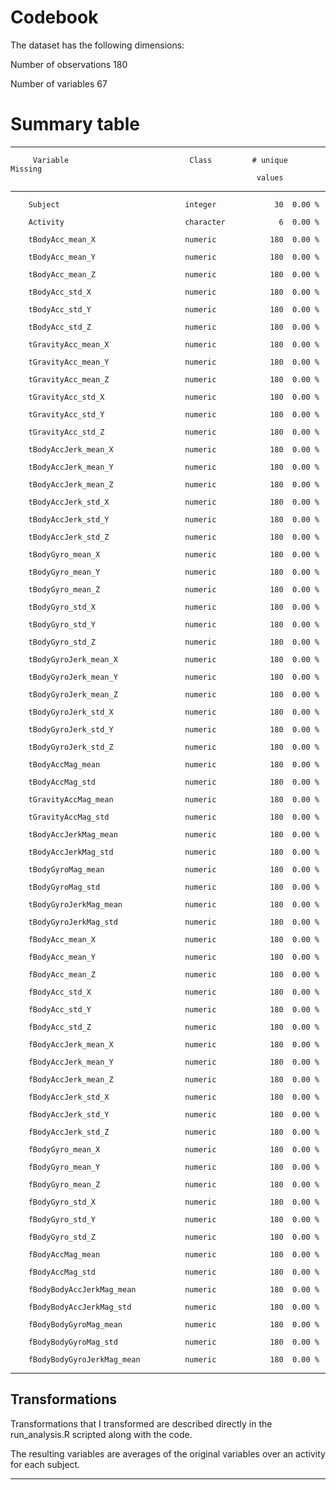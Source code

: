 
# Codebook


The dataset has the following dimensions:

Number of observations        180

Number of variables            67




# Summary table

------- ---------------------------------- ----------- ----------- ---------
         Variable                           Class         # unique  Missing  
                                                           values                        
------- ---------------------------------- ----------- ---------- --------- 

        Subject                            integer             30  0.00 %                

        Activity                           character            6  0.00 %                

        tBodyAcc_mean_X                    numeric            180  0.00 %                

        tBodyAcc_mean_Y                    numeric            180  0.00 %                

        tBodyAcc_mean_Z                    numeric            180  0.00 %                

        tBodyAcc_std_X                     numeric            180  0.00 %                

        tBodyAcc_std_Y                     numeric            180  0.00 %                

        tBodyAcc_std_Z                     numeric            180  0.00 %                

        tGravityAcc_mean_X                 numeric            180  0.00 %                

        tGravityAcc_mean_Y                 numeric            180  0.00 %                

        tGravityAcc_mean_Z                 numeric            180  0.00 %                

        tGravityAcc_std_X                  numeric            180  0.00 %                

        tGravityAcc_std_Y                  numeric            180  0.00 %                

        tGravityAcc_std_Z                  numeric            180  0.00 %                

        tBodyAccJerk_mean_X                numeric            180  0.00 %                

        tBodyAccJerk_mean_Y                numeric            180  0.00 %                

        tBodyAccJerk_mean_Z                numeric            180  0.00 %                

        tBodyAccJerk_std_X                 numeric            180  0.00 %                

        tBodyAccJerk_std_Y                 numeric            180  0.00 %                

        tBodyAccJerk_std_Z                 numeric            180  0.00 %                

        tBodyGyro_mean_X                   numeric            180  0.00 %                

        tBodyGyro_mean_Y                   numeric            180  0.00 %                

        tBodyGyro_mean_Z                   numeric            180  0.00 %                

        tBodyGyro_std_X                    numeric            180  0.00 %                

        tBodyGyro_std_Y                    numeric            180  0.00 %                

        tBodyGyro_std_Z                    numeric            180  0.00 %                

        tBodyGyroJerk_mean_X               numeric            180  0.00 %                

        tBodyGyroJerk_mean_Y               numeric            180  0.00 %                

        tBodyGyroJerk_mean_Z               numeric            180  0.00 %                

        tBodyGyroJerk_std_X                numeric            180  0.00 %                

        tBodyGyroJerk_std_Y                numeric            180  0.00 %                

        tBodyGyroJerk_std_Z                numeric            180  0.00 %                

        tBodyAccMag_mean                   numeric            180  0.00 %                

        tBodyAccMag_std                    numeric            180  0.00 %                

        tGravityAccMag_mean                numeric            180  0.00 %                

        tGravityAccMag_std                 numeric            180  0.00 %                

        tBodyAccJerkMag_mean               numeric            180  0.00 %                

        tBodyAccJerkMag_std                numeric            180  0.00 %                

        tBodyGyroMag_mean                  numeric            180  0.00 %                

        tBodyGyroMag_std                   numeric            180  0.00 %                

        tBodyGyroJerkMag_mean              numeric            180  0.00 %                

        tBodyGyroJerkMag_std               numeric            180  0.00 %                

        fBodyAcc_mean_X                    numeric            180  0.00 %                

        fBodyAcc_mean_Y                    numeric            180  0.00 %                

        fBodyAcc_mean_Z                    numeric            180  0.00 %                

        fBodyAcc_std_X                     numeric            180  0.00 %                

        fBodyAcc_std_Y                     numeric            180  0.00 %                

        fBodyAcc_std_Z                     numeric            180  0.00 %                

        fBodyAccJerk_mean_X                numeric            180  0.00 %                

        fBodyAccJerk_mean_Y                numeric            180  0.00 %                

        fBodyAccJerk_mean_Z                numeric            180  0.00 %                

        fBodyAccJerk_std_X                 numeric            180  0.00 %                

        fBodyAccJerk_std_Y                 numeric            180  0.00 %                

        fBodyAccJerk_std_Z                 numeric            180  0.00 %                

        fBodyGyro_mean_X                   numeric            180  0.00 %                

        fBodyGyro_mean_Y                   numeric            180  0.00 %                

        fBodyGyro_mean_Z                   numeric            180  0.00 %                

        fBodyGyro_std_X                    numeric            180  0.00 %                

        fBodyGyro_std_Y                    numeric            180  0.00 %                

        fBodyGyro_std_Z                    numeric            180  0.00 %                
      
        fBodyAccMag_mean                   numeric            180  0.00 %                

        fBodyAccMag_std                    numeric            180  0.00 %                

        fBodyBodyAccJerkMag_mean           numeric            180  0.00 %                

        fBodyBodyAccJerkMag_std            numeric            180  0.00 %                

        fBodyBodyGyroMag_mean              numeric            180  0.00 %                

        fBodyBodyGyroMag_std               numeric            180  0.00 %                

        fBodyBodyGyroJerkMag_mean          numeric            180  0.00 %                
-----------------------------------------------------------------------------------------



## Transformations

Transformations that I transformed are described directly in the run_analysis.R scripted along with the code.

The resulting variables are averages of the original variables over an activity for each subject.

---


